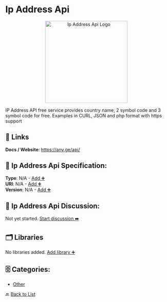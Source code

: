 # Ip Address Api
<p align="center">
    <img width="256" src="https://raw.githubusercontent.com/apis-list/apis-list/main/apis/ip-address-api/logo_256x256.png" alt="Ip Address Api Logo"/>
</p>
IP Address API free service provides country name, 2 symbol code and 3 symbol code for free. Examples in CURL, JSON and php format with https support

##  🔗 Links
**Docs / Website**: https://any.ge/api/

## 🧬 Ip Address Api Specification:
**Type**: N/A - [Add ➕](https://github.com/apis-list/apis-list/edit/main/apis.yaml#L10481)  
**URI**: N/A - [Add ➕](https://github.com/apis-list/apis-list/edit/main/apis.yaml#L10481)  
**Version**: N/A - [Add ➕](https://github.com/apis-list/apis-list/edit/main/apis.yaml#L10481)

## 💬 Ip Address Api Discussion:
Not yet started. [Start discussion ➡️](https://github.com/apis-list/apis-list/discussions/new)

## 🗂️ Libraries

No libraries added. [Add library ➕](https://github.com/apis-list/apis-list/edit/main/apis.yaml#L10481)    


## 🗄️ Categories:
- [Other](https://github.com/apis-list/apis-list#other-)

🔙  [Back to List](https://github.com/apis-list/apis-list)
